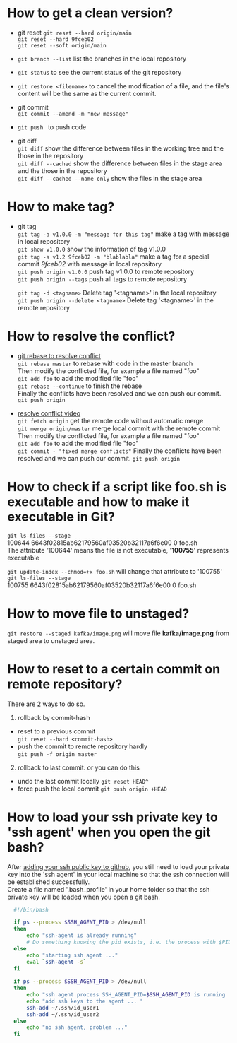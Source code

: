 # How to get a clean version?
+ git reset
  `git reset --hard origin/main`  
  `git reset --hard 9fceb02`  
  `git reset --soft origin/main`  

+ `git branch --list` list the branches in the local repository

+ `git status` to see the current status of the git repository

+ `git restore <filename>` to cancel the modification of a file, and the file's content will be the same as the current commit.

+ git commit  
  `git commit --amend -m "new message"` 

+ `git push ` to push code

+ git diff  
  `git diff` show the difference between files in the working tree and the those in the repository  
  `git diff --cached` show the difference between files in the stage area and the those in the repository  
  `git diff --cached --name-only` show the files in the stage area  


# How to make tag?
+ git tag  
  `git tag -a v1.0.0 -m "message for this tag"` make a tag with message in local repository  
  `git show v1.0.0` show the information of tag v1.0.0  
  `git tag -a v1.2 9fceb02 -m "blablabla"` make a tag for a special commit *9fceb02* with message in local repository  
  `git push origin v1.0.0` push tag v1.0.0 to remote repository  
  `git push origin --tags` push all tags to remote repository  

  `git tag -d <tagname>` Delete tag '\<tagname\>'  in the local repository  
  `git push origin --delete <tagname>` Delete tag '\<tagname\>'  in the remote repository  


# How to resolve the conflict?
 + [git rebase to resolve conflict](https://www.youtube.com/watch?v=2n0_UsMf7Pg)  
  `git rebase master` to rebase with code in the master branch  
  Then modify the conflicted file, for example a file named "foo"  
  `git add foo` to add the modified file "foo"  
  `git rebase --continue` to finish the rebase  
  Finally the conflicts have been resolved and we can push our commit.  
  `git push origin`  

+ [resolve conflict video](https://www.youtube.com/watch?v=__cR7uPBOIk)  
  `git fetch origin` get the remote code without automatic merge  
  `git merge origin/master` merge local commit with the remote commit  
  Then modify the conflicted file, for example a file named "foo"  
  `git add foo` to add the modified file "foo"  
  `git commit - "fixed merge conflicts"`
  Finally the conflicts have been resolved and we can push our commit.
  `git push origin`  


# How to check if a script like foo.sh is executable and how to make it executable in Git?  
  `git ls-files --stage`  
  100644 6643f02815ab62179560af03520b32117a6f6e00 0       foo.sh  
  The attribute '100644' means the file is not executable, '**100755**' represents executable  

  `git update-index --chmod=+x foo.sh` will change that attribute to '100755'  
  `git ls-files --stage`  
  100755 6643f02815ab62179560af03520b32117a6f6e00 0       foo.sh  
  
# How to move file to unstaged?
`git restore --staged kafka/image.png` will move file **kafka/image.png** from staged area to unstaged area.

# How to reset to a certain commit on remote repository?
There are 2 ways to do so.  
1. rollback by commit-hash
+ reset to a previous commit   
  `git reset --hard <commit-hash>`
+ push the commit to remote repository hardly  
  `git push -f origin master`

2. rollback to last commit.
or you can do this
+ undo the last commit locally
  `git reset HEAD^`
+ force push the local commit
  `git push origin +HEAD`

# How to load your ssh private key to 'ssh agent' when you open the git bash?  
After [adding your ssh public key to github](https://docs.github.com/en/authentication/connecting-to-github-with-ssh/adding-a-new-ssh-key-to-your-github-account), you still need to load your private key into the 'ssh agent' in your local machine so that the ssh connection will be established successfully.   
Create a file named '.bash_profile' in your home folder so that the ssh private key will be loaded when you open a git bash.
  ```bash
    #!/bin/bash
  
    if ps --process $SSH_AGENT_PID > /dev/null
    then
    	echo "ssh-agent is already running"
    	# Do something knowing the pid exists, i.e. the process with $PID is running
    else
    	echo "starting ssh agent ..."
    	eval `ssh-agent -s`
    fi
    
    if ps --process $SSH_AGENT_PID > /dev/null
    then
    	echo "ssh agent process SSH_AGENT_PID=$SSH_AGENT_PID is running ... "
    	echo "add ssh keys to the agent ... "
    	ssh-add ~/.ssh/id_user1
    	ssh-add ~/.ssh/id_user2
    else
    	echo "no ssh agent, problem ..."
    fi
  ```